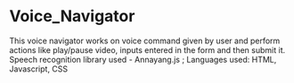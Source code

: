 # Voice_Navigator
This voice navigator works on voice command given by user and perform actions like play/pause video, inputs entered in the form and then submit it.
Speech recognition library used - Annayang.js ; 
Languages used: HTML, Javascript, CSS
